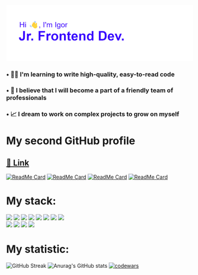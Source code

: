<img src="./загруженное.png"/>

### • 👨‍💻 I'm learning to write high-quality, easy-to-read code
### • 🤝 I believe that I will become a part of a friendly team of professionals
### • 📈 I dream to work on complex projects to grow on myself 

# My second GitHub profile
<h2><a href='https://github.com/bvbsis'>🔗 Link</a></h2>

[![ReadMe Card](https://github-readme-stats.vercel.app/api/pin/?username=bvbsis&repo=react-burger)](https://github.com/madushadhanushka/differ) 
[![ReadMe Card](https://github-readme-stats.vercel.app/api/pin/?username=stelsp&repo=lubimovka)](https://github.com/madushadhanushka/differ)
[![ReadMe Card](https://github-readme-stats.vercel.app/api/pin/?username=bvbsis&repo=algososh)](https://github.com/madushadhanushka/differ)
[![ReadMe Card](https://github-readme-stats.vercel.app/api/pin/?username=bvbsis&repo=mesto-project)](https://github.com/madushadhanushka/differ)


# My stack:
<div> 
 <img src="https://img.shields.io/badge/nestjs-%23E0234E.svg?style=for-the-badge&logo=nestjs&logoColor=white"/>
 <img src="https://img.shields.io/badge/html5-%23E34F26.svg?style=for-the-badge&logo=html5&logoColor=white"/>
 <img src="https://img.shields.io/badge/figma-%23F24E1E.svg?style=for-the-badge&logo=figma&logoColor=white"/>
 <img src="https://img.shields.io/badge/-Storybook-FF4785?style=for-the-badge&logo=storybook&logoColor=white"/>
 <img src="https://img.shields.io/badge/Linux-FCC624?style=for-the-badge&logo=linux&logoColor=black"/>
 <img src="https://img.shields.io/badge/MongoDB-%234ea94b.svg?style=for-the-badge&logo=mongodb&logoColor=white"/>
 <img src="https://img.shields.io/badge/typescript-%23007ACC.svg?style=for-the-badge&logo=typescript&logoColor=white"/>
 <img src="https://img.shields.io/badge/css3-%231572B6.svg?style=for-the-badge&logo=css3&logoColor=white"/>
</div>
<div> 
 <img src="https://img.shields.io/badge/postgres-%23316192.svg?style=for-the-badge&logo=postgresql&logoColor=white"/>
 <img src="https://img.shields.io/badge/redux-%23593d88.svg?style=for-the-badge&logo=redux&logoColor=white"/>
 <img src="https://img.shields.io/badge/react-%2320232a.svg?style=for-the-badge&logo=react&logoColor=%2361DAFB"/>
 <img src="https://img.shields.io/badge/javascript-%23323330.svg?style=for-the-badge&logo=javascript&logoColor=%23F7DF1E"/>
</div>

# My statistic:
![GitHub Streak](https://streak-stats.demolab.com?user=t0pall&theme=transparent&card_width=400) ![Anurag's GitHub stats](https://github-readme-stats.vercel.app/api?username=t0pall&show_icons=true&card_width=400)
[![codewars](https://www.codewars.com/users/Igor%20Topal/badges/large)](https://www.codewars.com/users/Igor%20Topal)
